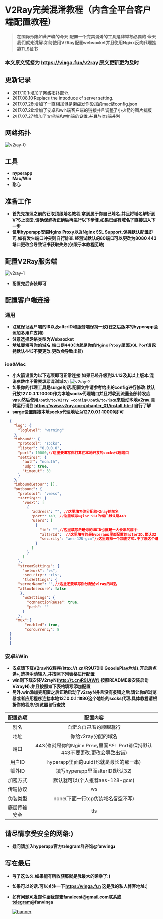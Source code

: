 # V2Ray完美混淆教程（内含全平台客户端配置教程）



> **在国际形势如此严峻的今天.配置一个完美混淆的工具是非常有必要的.今天我们就来讲解.如何使用V2Ray配置websocket并且使用Nginx反向代理挂靠TLS证书**



### 本文原文链接为 https://vinga.fun/v2ray 原文更新更为及时

## 更新记录
- 2017.10.1:增加了网络拓扑部分.
- 2017.08.10:Replace the introduce of server setting.
- 2017.07.28:增加了一直相加但是懒癌发作没加的mac版config.json
- 2017.07.28:增加了安卓和win端客户端的链接并且调整了小火箭的图片排版
- 2017.07.27:增加了安卓端和win端的设置.并且与ios端并列

## 网络拓扑

![v2ray-0](./images/v2ray-0.jpg)

## 工具

- **hyperapp**
- **Mac/Win**
- **耐心**



## 准备工作



- **首先先按照之前的获取顶级域名教程.拿到属于你自己域名.并且将域名解析到VPS上面去.请确保解析正确后再进行以下步骤.如果已经有域名了直接进入下一步**
- **使用hyperapp安装Nginx Proxy以及Nginx SSL Support.保持默认配置即可.如有发生端口冲突则自行排查.经测试默认的80端口可以更改为8080.443端口更改会导致证书获取失败(仅限于本教程范畴)**



## 配置V2Ray服务端

![v2ray-1](./images/v2ray-1.jpg)

- **配置完后安装即可**



## 配置客户端连接

### 通用

- **注意保证客户端的ID以及alterID和服务端保持一致(在之后版本的hyperapp会添加多用户支持)**
- **注意选择网络类型为Websocket**
- **地址要填写你的域名.端口是443(也就是你的Nginx Proxy里面SSL Port请保持默认443不要更改.更改会导致出错)**

### ios&Mac

- **小火箭设置为以下选项即可正常连接**(**如果已经升级到2.1.13及其以上版本.混淆参数中不需要填写混淆域名**)
  ![v2ray-2](./images/v2ray-2.jpg)
- **如果你的代理工具是surge的话.配置文件请参考给出的config进行修改.默认开放127.0.0.1:10000作为本地socks代理端口并且将收到流量全部转发给vps.然后使用`/path/to/v2ray —config=/path/to/json`来启动本地v2ray.具体运行请到 https://www.v2ray.com/chapter_01/install.html 自行了解**
- **surge设置连接本地socks代理地址为127.0.0.1:10000即可**

```json
  {
    "log": {
      "loglevel": "warning"
    },
    "inbound": {
      "protocol": "socks",
      "listen": "0.0.0.0",
      "port": 10000,//这里要填写你打算在本地开放的socks代理端口
      "settings": {
        "auth": "noauth",
        "udp": true,
        "timeout": 30
      }
    },
    "inboundDetour": [],
    "outbound": {
      "protocol": "vmess",
      "settings": {
        "vnext": [
          {
            "address": "", //这里填写你分配给v2ray的域名
            "port": 443, //这里填写Nginx SSL的端口默认是443
            "users": [
              {
                "id": "",//这里填写的是你的UUID也就是一大长串的那个
                "alterId": ,//这里填写的是hyperapp里面配置的alterID.默认32
                "security": "aes-128-gcm"//这里选择一个加密方式.不了解这个请不要改.个人推荐这个
              }
            ]
          }
        ]
      },
      "streamSettings": {
        "network": "ws", 
        "security": "tls",
        "tlsSettings": {
      "serverName": "",//这里还要填写你分配给v2ray的域名
      "allowInsecure": false
       },
        "wsSettings": {
          "connectionReuse": true,
          "path": "" 
        }
      },
     "mux":{
         "enabled": true,
         "concurrency": 8
  }
  }
  } 
```

### 安卓&Win

- **安卓请下载V2rayNG程序(http://t.cn/R9U7Xl9 GooglePlay地址),开启后点选+,选择手动输入,并按照下列表格进行配置**
- **win则下载安装V2rayN(http://t.cn/R9UtWfJ 按照README来安装启动V2rayN).并且按照如下表格填写添加配置**
- **另外.win添加完配置之后正确启动了v2rayN并且没有报错之后.请让你的浏览器或者应用程序连接本地127.0.0.1:1080这个地址的socks代理.具体教程请根据你的程序/浏览器自行查找**

|  配置选项  |                   配置内容                   |
| :----: | :--------------------------------------: |
|   别名   |               自定义自己看的顺眼就行                |
|   地址   |               你给v2ray分配的域名               |
|   端口   | 443(也就是你的Nginx Proxy里面SSL Port请保持默认443不要更改.更改会导致出错) |
|  用户ID  |        hyperapp里面的uuid(也就是最长的那一串)        |
|  额外ID  |        填写hyperapp里面alterID(默认32)         |
|  加密方式  |          默认就可以(个人推荐aes-128-gcm)          |
|  传输协议  |                    ws                    |
|  伪装类型  |          none(下面一行tcp伪装域名留空不写)           |
| 底层传输安全 |                   tls                    |

## 请尽情享受安全的网络:)

- **疑问请加入hyperapp官方telegram群咨询@fanvinga**

## 写在最后

- **写了这么久.如果能有所收获那就是我最大的荣幸了:)**
- **如果可以的话.可以关注一下 https://vinga.fun 这是我的私人博客地址:)**
- **如有问题可发邮件至我邮箱fanalcest@gmail.com联系或telegram@fanvinga**

  <a href="https://vinga.fun"><img src="https://d.unlimit.fun/design/banner.png" alt="banner" target="_blank"></a>
